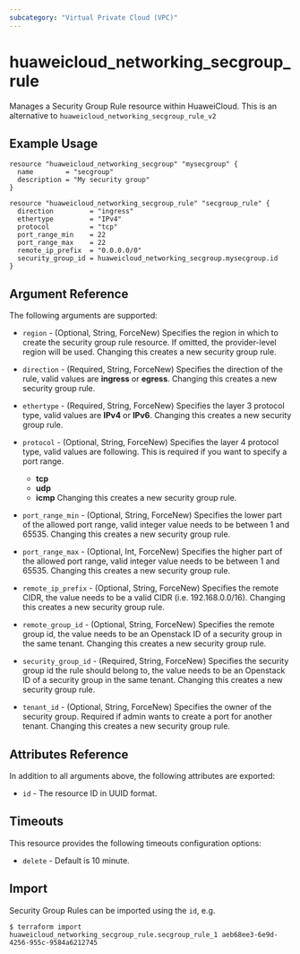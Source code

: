 ```yaml
---
subcategory: "Virtual Private Cloud (VPC)"
---
```


# huaweicloud\_networking\_secgroup\_rule

Manages a Security Group Rule resource within HuaweiCloud.
This is an alternative to `huaweicloud_networking_secgroup_rule_v2`

## Example Usage

```hcl
resource "huaweicloud_networking_secgroup" "mysecgroup" {
  name        = "secgroup"
  description = "My security group"
}

resource "huaweicloud_networking_secgroup_rule" "secgroup_rule" {
  direction         = "ingress"
  ethertype         = "IPv4"
  protocol          = "tcp"
  port_range_min    = 22
  port_range_max    = 22
  remote_ip_prefix  = "0.0.0.0/0"
  security_group_id = huaweicloud_networking_secgroup.mysecgroup.id
}
```

## Argument Reference

The following arguments are supported:

* `region` - (Optional, String, ForceNew) Specifies the region in which to
    create the security group rule resource. If omitted, the provider-level
    region will be used.
    Changing this creates a new security group rule.

* `direction` - (Required, String, ForceNew) Specifies the direction of the
    rule, valid values are __ingress__ or __egress__.
    Changing this creates a new security group rule.

* `ethertype` - (Required, String, ForceNew) Specifies the layer 3 protocol
    type, valid values are __IPv4__ or __IPv6__.
    Changing this creates a new security group rule.

* `protocol` - (Optional, String, ForceNew) Specifies the layer 4 protocol
    type, valid values are following. This is required if you want to specify
    a port range.
    * __tcp__
    * __udp__
    * __icmp__
    Changing this creates a new security group rule.

* `port_range_min` - (Optional, String, ForceNew) Specifies the lower part of
    the allowed port range, valid integer value needs to be between 1 and
    65535.
    Changing this creates a new security group rule.

* `port_range_max` - (Optional, Int, ForceNew) Specifies the higher part of the
    allowed port range, valid integer value needs to be between 1 and 65535.
    Changing this creates a new security group rule.

* `remote_ip_prefix` - (Optional, String, ForceNew) Specifies the remote CIDR,
    the value needs to be a valid CIDR (i.e. 192.168.0.0/16).
    Changing this creates a new security group rule.

* `remote_group_id` - (Optional, String, ForceNew) Specifies the remote group
    id, the value needs to be an Openstack ID of a security group in the same
    tenant.
    Changing this creates a new security group rule.

* `security_group_id` - (Required, String, ForceNew) Specifies the security
    group id the rule should belong to, the value needs to be an Openstack ID
    of a security group in the same tenant.
    Changing this creates a new security group rule.

* `tenant_id` - (Optional, String, ForceNew) Specifies the owner of the
    security group. Required if admin wants to create a port for another
    tenant.
    Changing this creates a new security group rule.

## Attributes Reference

In addition to all arguments above, the following attributes are exported:

* `id` - The resource ID in UUID format.

## Timeouts
This resource provides the following timeouts configuration options:
- `delete` - Default is 10 minute.

## Import

Security Group Rules can be imported using the `id`, e.g.

```
$ terraform import huaweicloud_networking_secgroup_rule.secgroup_rule_1 aeb68ee3-6e9d-4256-955c-9584a6212745
```
